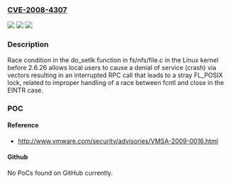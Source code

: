 ### [CVE-2008-4307](https://cve.mitre.org/cgi-bin/cvename.cgi?name=CVE-2008-4307)
![](https://img.shields.io/static/v1?label=Product&message=n%2Fa&color=blue)
![](https://img.shields.io/static/v1?label=Version&message=%3D%20n%2Fa%20&color=brighgreen)
![](https://img.shields.io/static/v1?label=Vulnerability&message=n%2Fa&color=brighgreen)

### Description

Race condition in the do_setlk function in fs/nfs/file.c in the Linux kernel before 2.6.26 allows local users to cause a denial of service (crash) via vectors resulting in an interrupted RPC call that leads to a stray FL_POSIX lock, related to improper handling of a race between fcntl and close in the EINTR case.

### POC

#### Reference
- http://www.vmware.com/security/advisories/VMSA-2009-0016.html

#### Github
No PoCs found on GitHub currently.

